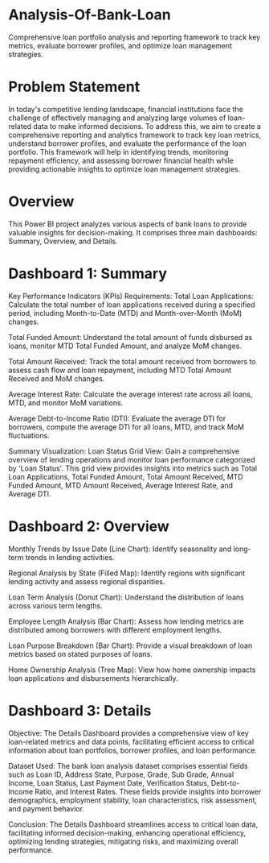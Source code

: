 # Analysis-Of-Bank-Loan
Comprehensive loan portfolio analysis and reporting framework to track key metrics, evaluate borrower profiles, and optimize loan management strategies.

# Problem Statement
In today's competitive lending landscape, financial institutions face the challenge of effectively managing and analyzing large volumes of loan-related data to make informed decisions. To address this, we aim to create a comprehensive reporting and analytics framework to track key loan metrics, understand borrower profiles, and evaluate the performance of the loan portfolio. This framework will help in identifying trends, monitoring repayment efficiency, and assessing borrower financial health while providing actionable insights to optimize loan management strategies.

# Overview
This Power BI project analyzes various aspects of bank loans to provide valuable insights for decision-making. It comprises three main dashboards: Summary, Overview, and Details.

# Dashboard 1: Summary
Key Performance Indicators (KPIs) Requirements:
Total Loan Applications: Calculate the total number of loan applications received during a specified period, including Month-to-Date (MTD) and Month-over-Month (MoM) changes.

Total Funded Amount: Understand the total amount of funds disbursed as loans, monitor MTD Total Funded Amount, and analyze MoM changes.

Total Amount Received: Track the total amount received from borrowers to assess cash flow and loan repayment, including MTD Total Amount Received and MoM changes.

Average Interest Rate: Calculate the average interest rate across all loans, MTD, and monitor MoM variations.

Average Debt-to-Income Ratio (DTI): Evaluate the average DTI for borrowers, compute the average DTI for all loans, MTD, and track MoM fluctuations.

Summary Visualization:
Loan Status Grid View: Gain a comprehensive overview of lending operations and monitor loan performance categorized by 'Loan Status'. This grid view provides insights into metrics such as Total Loan Applications, Total Funded Amount, Total Amount Received, MTD Funded Amount, MTD Amount Received, Average Interest Rate, and Average DTI.

# Dashboard 2: Overview
Monthly Trends by Issue Date (Line Chart): Identify seasonality and long-term trends in lending activities.

Regional Analysis by State (Filled Map): Identify regions with significant lending activity and assess regional disparities.

Loan Term Analysis (Donut Chart): Understand the distribution of loans across various term lengths.

Employee Length Analysis (Bar Chart): Assess how lending metrics are distributed among borrowers with different employment lengths.

Loan Purpose Breakdown (Bar Chart): Provide a visual breakdown of loan metrics based on stated purposes of loans.

Home Ownership Analysis (Tree Map): View how home ownership impacts loan applications and disbursements hierarchically.

# Dashboard 3: Details
Objective:
The Details Dashboard provides a comprehensive view of key loan-related metrics and data points, facilitating efficient access to critical information about loan portfolios, borrower profiles, and loan performance.

Dataset Used:
The bank loan analysis dataset comprises essential fields such as Loan ID, Address State, Purpose, Grade, Sub Grade, Annual Income, Loan Status, Last Payment Date, Verification Status, Debt-to-Income Ratio, and Interest Rates. These fields provide insights into borrower demographics, employment stability, loan characteristics, risk assessment, and payment behavior.

Conclusion:
The Details Dashboard streamlines access to critical loan data, facilitating informed decision-making, enhancing operational efficiency, optimizing lending strategies, mitigating risks, and maximizing overall performance.
